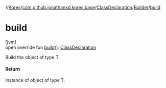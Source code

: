 //[Kores](../../../../index.md)/[com.github.jonathanxd.kores.base](../../index.md)/[ClassDeclaration](../index.md)/[Builder](index.md)/[build](build.md)

# build

[jvm]\
open override fun [build](build.md)(): [ClassDeclaration](../index.md)

Build the object of type T.

#### Return

Instance of object of type T.
